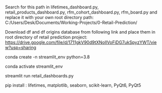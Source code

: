 Search for this path in lifetimes_dashboard.py, retail_products_dashboard.py, rfm_cohort_dashboard.py, rfm_board.py and replace it with your own root directory path: C:/Users/Desk/Documents/Working-Projects/0-Retail-Prediction/

Download df and df origins database from following link and place them in root directory of retail prediction project:
https://drive.google.com/file/d/1711gkV90d9tXNolIVoFiDG7ukSpyzYWT/view?usp=sharing

conda create -n streamlit_env python=3.8

conda activate streamlit_env

streamlit run retail_dashboards.py

pip install : lifetimes, matplotlib, seaborn, scikit-learn, PyQt6, PyQt5
